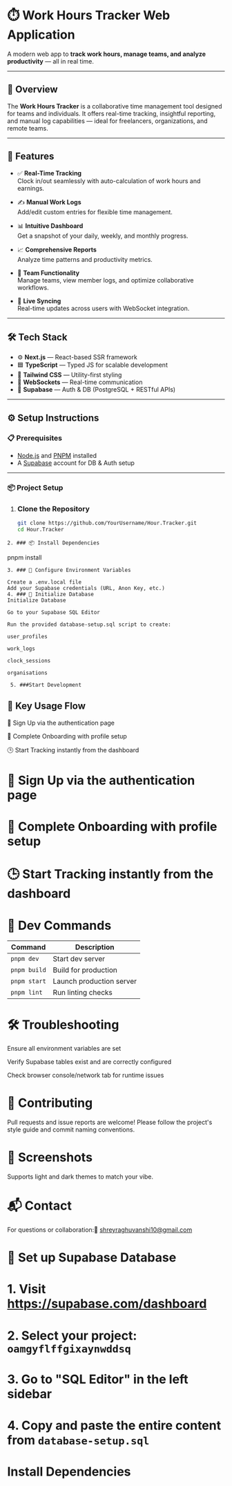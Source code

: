 # ⏱️ Work Hours Tracker Web Application

A modern web app to **track work hours, manage teams, and analyze productivity** — all in real time.

---

## 📌 Overview

The **Work Hours Tracker** is a collaborative time management tool designed for teams and individuals. It offers real-time tracking, insightful reporting, and manual log capabilities — ideal for freelancers, organizations, and remote teams.

---

## 🚀 Features

- ✅ **Real-Time Tracking**  
  Clock in/out seamlessly with auto-calculation of work hours and earnings.

- ✍️ **Manual Work Logs**  
  Add/edit custom entries for flexible time management.

- 📊 **Intuitive Dashboard**  
  Get a snapshot of your daily, weekly, and monthly progress.

- 📈 **Comprehensive Reports**  
  Analyze time patterns and productivity metrics.

- 👥 **Team Functionality**  
  Manage teams, view member logs, and optimize collaborative workflows.

- 🔄 **Live Syncing**  
  Real-time updates across users with WebSocket integration.

---

## 🛠 Tech Stack

- ⚙️ **Next.js** — React-based SSR framework  
- 🟦 **TypeScript** — Typed JS for scalable development  
- 🎨 **Tailwind CSS** — Utility-first styling  
- 🔌 **WebSockets** — Real-time communication  
- 🧾 **Supabase** — Auth & DB (PostgreSQL + RESTful APIs)

---

## ⚙️ Setup Instructions

### 📋 Prerequisites
- [Node.js](https://nodejs.org/) and [PNPM](https://pnpm.io/) installed
- A [Supabase](https://supabase.com/) account for DB & Auth setup

---

### 📦 Project Setup

1. ### **Clone the Repository**
   ```bash
   git clone https://github.com/YourUsername/Hour.Tracker.git
   cd Hour.Tracker
```
2. ### 📦 Install Dependencies
```
pnpm install
```
3. ### 🔧 Configure Environment Variables

Create a .env.local file
Add your Supabase credentials (URL, Anon Key, etc.)
4. ### 🔑 Initialize Database
Initialize Database

Go to your Supabase SQL Editor

Run the provided database-setup.sql script to create:

user_profiles

work_logs

clock_sessions

organisations
 
 5. ###Start Development
 ```
 ## 🧭 Key Usage Flow
🔐 Sign Up via the authentication page

👤 Complete Onboarding with profile setup

🕒 Start Tracking instantly from the dashboard
# 🔐 Sign Up via the authentication page

# 👤 Complete Onboarding with profile setup

# 🕒 Start Tracking instantly from the dashboard

# 🧪 Dev Commands
| Command      | Description              |
| ------------ | ------------------------ |
| `pnpm dev`   | Start dev server         |
| `pnpm build` | Build for production     |
| `pnpm start` | Launch production server |
| `pnpm lint`  | Run linting checks       |

# 🛠️ Troubleshooting
Ensure all environment variables are set

Verify Supabase tables exist and are correctly configured

Check browser console/network tab for runtime issues

# 🤝 Contributing
Pull requests and issue reports are welcome!
Please follow the project's style guide and commit naming conventions.

# 📸 Screenshots
Supports light and dark themes to match your vibe.

# 📬 Contact
For questions or collaboration:📧 shreyraghuvanshi10@gmail.com






# 🔐 Set up Supabase Database
# 1. Visit https://supabase.com/dashboard
# 2. Select your project: `oamgyflffgixaynwddsq`
# 3. Go to "SQL Editor" in the left sidebar
# 4. Copy and paste the entire content from `database-setup.sql`
# Install Dependencies
